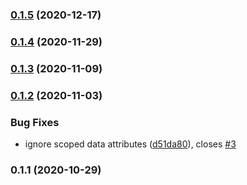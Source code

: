 ### [0.1.5](https://github.com/nuxt-community/html-validator-module/compare/0.1.4...0.1.5) (2020-12-17)

### [0.1.4](https://github.com/nuxt-community/html-validator-module/compare/0.1.3...0.1.4) (2020-11-29)

### [0.1.3](https://github.com/nuxt-community/html-validator-module/compare/0.1.2...0.1.3) (2020-11-09)

### [0.1.2](https://github.com/nuxt-community/html-validator-module/compare/0.1.1...0.1.2) (2020-11-03)


### Bug Fixes

* ignore scoped data attributes ([d51da80](https://github.com/nuxt-community/html-validator-module/commit/d51da807e44ab521715cfb6c10b27ed23f21bdf9)), closes [#3](https://github.com/nuxt-community/html-validator-module/issues/3)

### 0.1.1 (2020-10-29)


